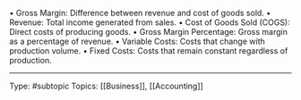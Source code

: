 • Gross Margin: Difference between revenue and cost of goods sold.
• Revenue: Total income generated from sales.
• Cost of Goods Sold (COGS): Direct costs of producing goods.
• Gross Margin Percentage: Gross margin as a percentage of revenue.
• Variable Costs: Costs that change with production volume.
• Fixed Costs: Costs that remain constant regardless of production.
___
Type: #subtopic 
Topics: [[Business]], [[Accounting]]

